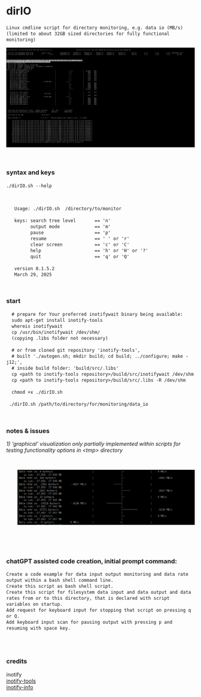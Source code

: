 
# dirIO

    Linux cmdline script for directory monitoring, e.g. data io (MB/s)
    (limited to about 32GB sized directories for fully functional monitoring)

![dirIO graphical output](https://github.com/gitthnx/dirIO_GPLv2/blob/main/tmp/dirIO_v0.1.5.2_2025-03-30.png)
<!-- p align="left"> https://github.com/gitthnx/dirIO_GPLv2/blob/main/tmp/Screenshot_dirIO_light_graphical.png -->   
<br>


### syntax and keys 

    ./dirIO.sh --help 
<br> 

       Usage: ./dirIO.sh  /directory/to/monitor
                                             
       keys: search tree level       == 'n'        
             output mode             == 'm'        
             pause                   == 'p'        
             resume                  == ' ' or 'r' 
             clear screen            == 'c' or 'C' 
             help                    == 'h' or 'H' or '?'  
             quit                    == 'q' or 'Q' 
                                             
       version 0.1.5.2                          
       March 29, 2025                        
                    
<br>


### start
      # prepare for Your preferred inotifywait binary being available:
      sudo apt-get install inotify-tools
      whereis inotifywait
      cp /usr/bin/inotifywait /dev/shm/
      (copying .libs folder not necessary)

      # or from cloned git repository 'inotify-tools', 
      # built './autogen.sh; mkdir build; cd build; ../configure; make -j12;', 
      # inside build folder: 'build/src/.libs'
      cp <path to inotify-tools repository>/build/src/inotifywait /dev/shm
      cp <path to inotify-tools repository>/build/src/.libs -R /dev/shm 

      chmod +x ./dirIO.sh
    
     ./dirIO.sh /path/to/directory/for/monitoring/data_io
<br>


### notes & issues
*1) 'graphical' visualization only partially implemented within scripts for testing functionality options in \<tmp\> directory*
    
<!-- pre><p align="left"><a href="https://github.com/gitthnx/dirIO_GPLv2"><img width="500" src="https://github.com/gitthnx/dirIO_GPLv2/blob/main/tmp/Screenshot_dirIO_light_graphical.png" /></a></p></pre -->

<pre><!-- --><img src="https://github.com/gitthnx/dirIO_GPLv2/blob/main/tmp/Screenshot_dirIO_light_graphical.png" width="500" style="margin:30px" style="padding:30px;" ></pre>

<!-- *2) experimental implementation into C source code in \<tmp_C\> directory  
    partly done by LLM_chat automated source code conversion from shell to C source code* -->

<!-- div id="div1" name="div1" style="position:relative; top:10; left:50;" position="absolute" top="0" left="50" ><img width="500" src="https://github.com/gitthnx/dirIO_GPLv2/blob/main/tmp/Screenshot_dirIO_light_graphical.png"></div -->

<!-- *prev2) <noscript>from \<noscript\> tag: gitREADME.md does not support JavaScript</noscript>* -->

<!-- prev3) update local repository with changes:
        git config core.fileMode true
        git pull origin main
        alternative procedure:
        git stash push --include-untracked
        git stash drop
        or:
        git reset --hard
        git pull
-->
<br>

  
### chatGPT assisted code creation, initial prompt command:
    Create a code example for data input output monitoring and data rate output within a bash shell command line. 
    Create this script as bash shell script. 
    Create this script for filesystem data input and data output and data rates from or to this directory, that is declared with script variables on startup. 
    Add request for keyboard input for stopping that script on pressing q or Q. 
    Add keyboard input scan for pausing output with pressing p and resuming with space key.
<br><br>

### credits
  inotify   
  [inotify-tools](https://github.com/inotify-tools/inotify-tools)  
  [inotify-info](https://github.com/mikesart/inotify-info)

